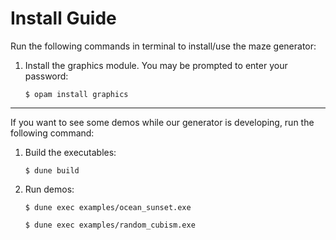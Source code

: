 # Install Guide
Run the following commands in terminal to install/use the maze generator:

1. Install the graphics module. You may be prompted to enter your password:

    `$ opam install graphics`
***

If you want to see some demos while our generator is developing, run the following command:

1. Build the executables:

    `$ dune build`

2. Run demos:

    `$ dune exec examples/ocean_sunset.exe`

    `$ dune exec examples/random_cubism.exe`

